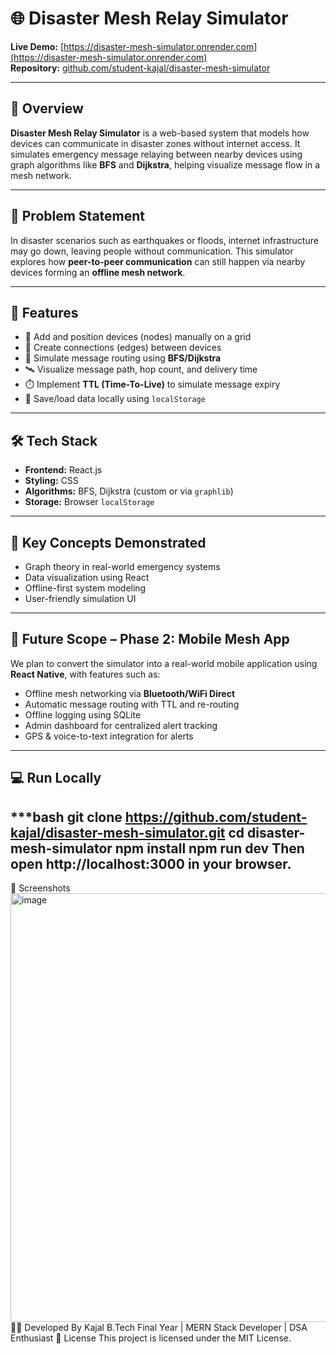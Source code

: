 # 🌐 Disaster Mesh Relay Simulator

**Live Demo:** [https://disaster-mesh-simulator.onrender.com](https://disaster-mesh-simulator.onrender.com)  
**Repository:** [github.com/student-kajal/disaster-mesh-simulator](https://github.com/student-kajal/disaster-mesh-simulator)

---

## 📌 Overview

**Disaster Mesh Relay Simulator** is a web-based system that models how devices can communicate in disaster zones without internet access. It simulates emergency message relaying between nearby devices using graph algorithms like **BFS** and **Dijkstra**, helping visualize message flow in a mesh network.

---

## 🎯 Problem Statement

In disaster scenarios such as earthquakes or floods, internet infrastructure may go down, leaving people without communication. This simulator explores how **peer-to-peer communication** can still happen via nearby devices forming an **offline mesh network**.

---

## 🚀 Features

- 📍 Add and position devices (nodes) manually on a grid
- 🔗 Create connections (edges) between devices
- 🧠 Simulate message routing using **BFS/Dijkstra**
- 🛰️ Visualize message path, hop count, and delivery time
- ⏱️ Implement **TTL (Time-To-Live)** to simulate message expiry
- 💾 Save/load data locally using `localStorage`

---

## 🛠 Tech Stack

- **Frontend:** React.js
- **Styling:** CSS
- **Algorithms:** BFS, Dijkstra (custom or via `graphlib`)
- **Storage:** Browser `localStorage`

---

## 🧠 Key Concepts Demonstrated

- Graph theory in real-world emergency systems  
- Data visualization using React  
- Offline-first system modeling  
- User-friendly simulation UI

---

## 🧩 Future Scope – Phase 2: Mobile Mesh App

We plan to convert the simulator into a real-world mobile application using **React Native**, with features such as:

- Offline mesh networking via **Bluetooth/WiFi Direct**
- Automatic message routing with TTL and re-routing
- Offline logging using SQLite
- Admin dashboard for centralized alert tracking
- GPS & voice-to-text integration for alerts

---

## 💻 Run Locally

***bash
git clone https://github.com/student-kajal/disaster-mesh-simulator.git
cd disaster-mesh-simulator
npm install
npm run dev
Then open http://localhost:3000 in your browser.
---
📸 Screenshots
<img width="686" alt="image" src="https://github.com/user-attachments/assets/197568aa-e240-4ff7-8fcc-bfe03bb922ad" />
👩‍💻 Developed By
Kajal
B.Tech Final Year | MERN Stack Developer | DSA Enthusiast
📜 License
This project is licensed under the MIT License.
